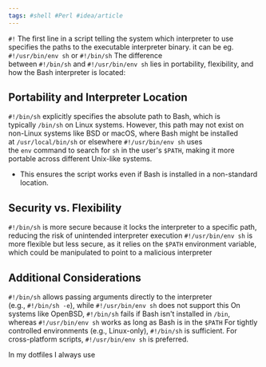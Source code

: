```yaml
---
tags: #shell #Perl #idea/article
---
```



`#!`
The first line in a script telling the system which interpreter to use
specifies the paths to the executable interpreter binary. it can be eg. `#!/usr/bin/env sh` or `#!/bin/sh`
The difference between `#!/bin/sh` and `#!/usr/bin/env sh` lies in portability, flexibility, and how the Bash interpreter is located:
## Portability and Interpreter Location
`#!/bin/sh` explicitly specifies the absolute path to Bash, which is typically `/bin/sh` on Linux systems. However, this path may not exist on non-Linux systems like BSD or macOS, where Bash might be installed at `/usr/local/bin/sh` or elsewhere
`#!/usr/bin/env sh` uses the `env` command to search for `sh` in the user's `$PATH`, making it more portable across different Unix-like systems.
- This ensures the script works even if Bash is installed in a non-standard location.
## Security vs. Flexibility
`#!/bin/sh` is more secure because it locks the interpreter to a specific path, reducing the risk of unintended interpreter execution
`#!/usr/bin/env sh` is more flexible but less secure, as it relies on the `$PATH` environment variable, which could be manipulated to point to a malicious interpreter
## Additional Considerations
`#!/bin/sh` allows passing arguments directly to the interpreter (e.g., `#!/bin/sh -e`), while `#!/usr/bin/env sh` does not support this
On systems like OpenBSD, `#!/bin/sh` fails if Bash isn't installed in `/bin`, whereas `#!/usr/bin/env sh` works as long as Bash is in the `$PATH`
For tightly controlled environments (e.g., Linux-only), `#!/bin/sh` is sufficient. For cross-platform scripts, `#!/usr/bin/env sh` is preferred.

In my dotfiles I always use